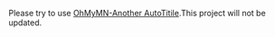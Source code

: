 Please try to use [OhMyMN-Another AutoTitile](https://github.com/marginnoteapp/ohmymn).This project will not be updated.
